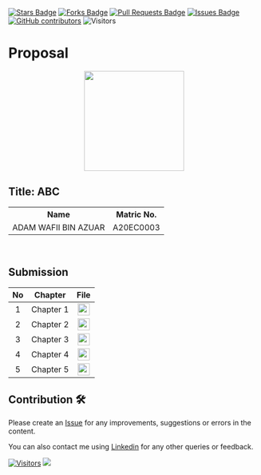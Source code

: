<a href="https://github.com/drshahizan/research-design/stargazers"><img src="https://img.shields.io/github/stars/drshahizan/research-design" alt="Stars Badge"/></a>
<a href="https://github.com/drshahizan/research-design/network/members"><img src="https://img.shields.io/github/forks/drshahizan/research-design" alt="Forks Badge"/></a>
<a href="https://github.com/drshahizan/research-design/pulls"><img src="https://img.shields.io/github/issues-pr/drshahizan/research-design" alt="Pull Requests Badge"/></a>
<a href="https://github.com/drshahizan/research-design"><img src="https://img.shields.io/github/issues/drshahizan/research-design" alt="Issues Badge"/></a>
<a href="https://github.com/drshahizan/research-design/graphs/contributors"><img alt="GitHub contributors" src="https://img.shields.io/github/contributors/drshahizan/research-design?color=2b9348"></a>
![Visitors](https://api.visitorbadge.io/api/visitors?path=https%3A%2F%2Fgithub.com%2Fdrshahizan%2MCSD1043&labelColor=%23d9e3f0&countColor=%23697689&style=flat)


# Proposal

<p align="center">
  <img height="200px" src="[[https://github.com/drshahizan/SECP3843/blob/b258210aaed9fc156dcd7236a012e9a37acff947/submission/Jokeryde/img/img001.jpg]](https://avatars.githubusercontent.com/u/165741276?v=4)" />
</p>

## Title: ABC

<table align="center">
  <tr>
    <th>Name</th>
    <th>Matric No.</th>
  </tr>
  <tr>
    <td>ADAM WAFII BIN AZUAR</td>
    <td>A20EC0003</td>
  </tr>

</table>
<br>


## Submission

| No  | Chapter     |                                                 File |
| :-: | ---------- | :---------------------------------------------------------------------------------------------------: |
|  1  | Chapter 1 | <a href="./chapter1/"><img src="../../images/answer.png" width="24px" height="24px"></a> |
|  2  | Chapter 2 | <a href="./chapter2/"><img src="../../images/answer.png" width="24px" height="24px"></a> |
|  3  | Chapter 3 | <a href="./chapter3/"><img src="../../images/answer.png" width="24px" height="24px"></a> |
|  4  | Chapter 4 | <a href="./chapter4/"><img src="../../images/answer.png" width="24px" height="24px"></a> |
|  5  | Chapter 5 | <a href="./chapter5/"><img src="../../images/answer.png" width="24px" height="24px"></a> |

## Contribution 🛠️

Please create an [Issue](https://github.com/drshahizan/special-topic-data-engineering/issues) for any improvements, suggestions or errors in the content.

You can also contact me using [Linkedin](https://www.linkedin.com/in/drshahizan/) for any other queries or feedback.

[![Visitors](https://api.visitorbadge.io/api/visitors?path=https%3A%2F%2Fgithub.com%2Fdrshahizan&labelColor=%23697689&countColor=%23555555&style=plastic)](https://visitorbadge.io/status?path=https%3A%2F%2Fgithub.com%2Fdrshahizan)
![](https://hit.yhype.me/github/profile?user_id=81284918)

